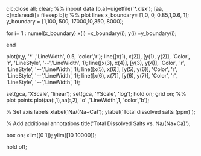 clc;close all; clear;
%% inpout data 
[b,a]=uigetfile('*.xlsx');
[aa, c]=xlsread([a filesep b]);
%% plot lines
 x_boundary= [1,0, 0,  0.85,1,0.6, 1];
 y_boundary = [1,100, 500, 17000,10,350, 8000];

for i= 1 : numel(x_boundary)
  x(i) =x_boundary(i);
  y(i) =y_boundary(i);
  
end
     
   plot(x,y,  '*' ,'LineWidth', 0.5, 'color','r');
   line([x(1), x(2)], [y(1), y(2)], 'Color', 'r', 'LineStyle', '--','LineWidth', 1);
   line([x(3), x(4)], [y(3), y(4)], 'Color', 'r', 'LineStyle', '--','LineWidth', 1);
   line([x(5), x(6)], [y(5), y(6)], 'Color', 'r', 'LineStyle', '--','LineWidth', 1);
   line([x(6), x(7)], [y(6), y(7)], 'Color', 'r', 'LineStyle', '--','LineWidth', 1);
 
   set(gca, 'XScale', 'linear');
   set(gca, 'YScale', 'log');
   hold on;
   grid on;
  %% plot points
   plot(aa(:,1),aa(:,2),  'o' ,'LineWidth',1, 'color','b');
   
% Set axis labels
xlabel('Na/(Na+Ca)');
ylabel('Total dissolved salts (ppm)');

% Add additional annotations
title('Total Dissolved Salts vs. Na/(Na+Ca)');

box on;
xlim([0 1]);
ylim([10 10000]);

hold off;


